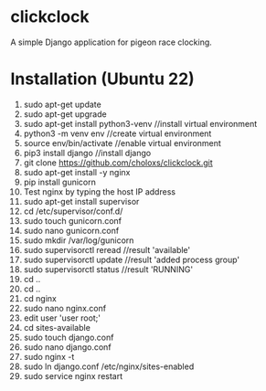 # clickclock
A simple Django application for pigeon race clocking.


# Installation (Ubuntu 22)
1. sudo apt-get update
2. sudo apt-get upgrade
3. sudo apt-get install python3-venv //install virtual environment
4. python3 -m venv env //create virtual environment
5. source env/bin/activate //enable virtual environment
6. pip3 install django //install django
7. git clone https://github.com/choloxs/clickclock.git
8. sudo apt-get install -y nginx
9. pip install gunicorn
10. Test nginx by typing the host IP address
11. sudo apt-get install supervisor
12. cd /etc/supervisor/conf.d/
13. sudo touch gunicorn.conf
14. sudo nano gunicorn.conf
15. sudo mkdir /var/log/gunicorn
16. sudo supervisorctl reread //result 'available'
17. sudo supervisorctl update //result 'added process group'
18. sudo supervisorctl status //result 'RUNNING'
19. cd ..
20. cd ..
21. cd nginx
22. sudo nano nginx.conf
23. edit user 'user root;'
24. cd sites-available
25. sudo touch django.conf
26. sudo nano django.conf
27. sudo nginx -t
28. sudo ln django.conf /etc/nginx/sites-enabled
29. sudo service nginx restart

